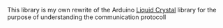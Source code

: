 This library is my own rewrite of the Arduino [Liquid Crystal](https://docs.arduino.cc/libraries/liquidcrystal/) library for the purpose of understanding the communication protocoll
